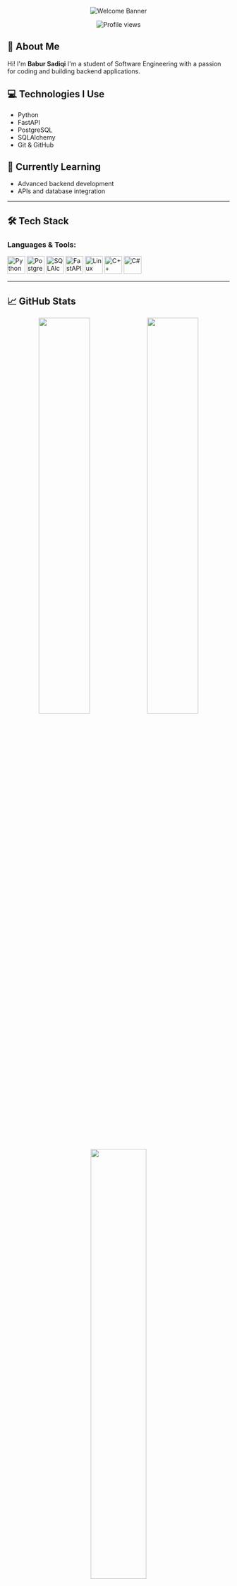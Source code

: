 <!-- Banner Image -->
<p align="center">
  <img src="https://capsule-render.vercel.app/api?type=waving&color=0:1a1a2e,100:16213e&height=200&section=header&text=Welcome%20to%20Babur%20Sadiqi's%20GitHub!&fontColor=ffffff&fontSize=40&fontAlignY=35" alt="Welcome Banner" />
</p>

<p align="center">
  <img src="https://komarev.com/ghpvc/?username=BaburSadiqi&style=flat-square&color=brightgreen" alt="Profile views" />
</p>

## 👋 About Me

Hi! I'm **Babur Sadiqi**
I'm a student of Software Engineering with a passion for coding and building backend applications.


## 💻 Technologies I Use
- Python
- FastAPI
- PostgreSQL
- SQLAlchemy
- Git & GitHub

## 🌱 Currently Learning
- Advanced backend development
- APIs and database integration
---

## 🛠️ Tech Stack

### Languages & Tools:

<p align="left">
  <img src="https://cdn.jsdelivr.net/gh/devicons/devicon/icons/python/python-original.svg" alt="Python" width="40" height="40"/>
  <img src="https://cdn.jsdelivr.net/gh/devicons/devicon/icons/postgresql/postgresql-original.svg" alt="PostgreSQL" width="40" height="40"/>
  <img src="https://cdn.jsdelivr.net/gh/devicons/devicon/icons/sqlalchemy/sqlalchemy-original.svg" alt="SQLAlchemy" width="40" height="40"/>
  <img src="https://cdn.jsdelivr.net/gh/devicons/devicon/icons/fastapi/fastapi-original.svg" alt="FastAPI" width="40" height="40"/>
  <img src="https://cdn.jsdelivr.net/gh/devicons/devicon/icons/linux/linux-original.svg" alt="Linux" width="40" height="40"/>
  <img src="https://cdn.jsdelivr.net/gh/devicons/devicon/icons/cplusplus/cplusplus-original.svg" alt="C++" width="40" height="40"/>
  <img src="https://cdn.jsdelivr.net/gh/devicons/devicon/icons/csharp/csharp-original.svg" alt="C#" width="40" height="40"/>
</p>

---

## 📈 GitHub Stats

<p align="center">
  <img src="https://github-readme-stats.vercel.app/api?username=BaburSadiqi&show_icons=true&theme=tokyonight" width="48%" />
  <img src="https://github-readme-streak-stats.herokuapp.com?user=BaburSadiqi&theme=tokyonight" width="48%" />
</p>

<p align="center">
  <img src="https://github-readme-stats.vercel.app/api/top-langs/?username=BaburSadiqi&layout=compact&theme=tokyonight" width="50%" />
</p>

---

## 📬 Let's Connect

- 💼 [LinkedIn Profile](https://www.linkedin.com/in/babur-sadiqi-641988247/)
- ✉️ Email: *babur.sadiqi77@gmail.com*

---

<p align="center">
  <img src="https://capsule-render.vercel.app/api?type=waving&color=0:16213e,100:1a1a2e&height=120&section=footer"/>
</p>
